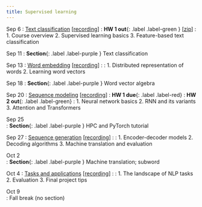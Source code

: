 ```yaml
---
title: Supervised learning 
---
```


Sep 6 
: [Text classification](https://nyu-cs2590.github.io/course-material/fall2023/lecture/lec01/main.pdf) [[recording](https://nyu.zoom.us/rec/share/ILTAqa42w57MczJHzlP-VaEcmdu2cjsA3-NTcpNtmEuD1-diUHI6N8H329VJBurY.WST3O1J7yNzoQMaa)]
  : **HW 1 out**{: .label .label-green }
  [[zip](https://nyu-cs2590.github.io/fall2023/assignments/hw1.zip)]
: 1. Course overview
  2. Supervised learning basics
  3. Feature-based text classification

Sep 11
: **Section**{: .label .label-purple } Text classification

Sep 13 
: [Word embedding]() [[recording]()]
  : 
: 1. Distributed representation of words
  2. Learning word vectors

Sep 18
: **Section**{: .label .label-purple } Word vector algebra 

Sep 20 
: [Sequence modeling]() [[recording]()]
  : **HW 1 due**{: .label .label-red}
  : **HW 2 out**{: .label .label-green}
: 1. Neural network basics
  2. RNN and its variants 
  3. Attention and Transformers 

Sep 25           
: **Section**{: .label .label-purple } HPC and PyTorch tutorial 

Sep 27
: [Sequence generation]() [[recording]()]
    : 
: 1. Encoder-decoder models
  2. Decoding algorithms
  3. Machine translation and evaluation

Oct 2           
: **Section**{: .label .label-purple } Machine translation; subword 

Oct 4 
: [Tasks and applications]() [[recording]()]
  : 
: 1. The landscape of NLP tasks
  2. Evaluation 
  3. Final project tips 

Oct 9           
: Fall break (no section) 

